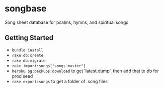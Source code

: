 # songbase
Song sheet database for psalms, hymns, and spiritual songs

## Getting Started

- `bundle install`
- `rake db:create`
- `rake db:migrate`
- `rake import:songs["songs_master"]`
- `heroku pg:backups:download` to get 'latest.dump', then add that to db for prod seed
- `rake export:songs` to get a folder of .song files
